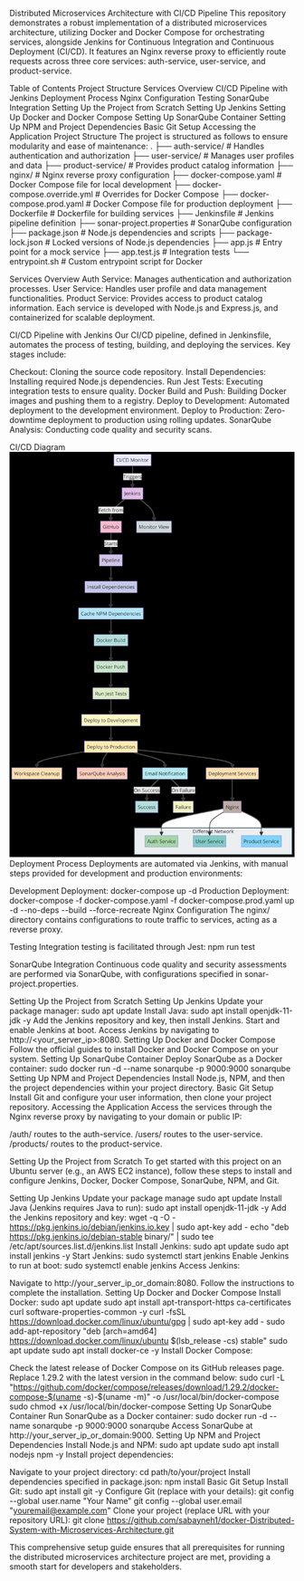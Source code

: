 Distributed Microservices Architecture with CI/CD Pipeline
This repository demonstrates a robust implementation of a distributed microservices architecture, utilizing Docker and Docker Compose for orchestrating services, alongside Jenkins for Continuous Integration and Continuous Deployment (CI/CD). It features an Nginx reverse proxy to efficiently route requests across three core services: auth-service, user-service, and product-service.

Table of Contents
Project Structure
Services Overview
CI/CD Pipeline with Jenkins
Deployment Process
Nginx Configuration
Testing
SonarQube Integration
Setting Up the Project from Scratch
Setting Up Jenkins
Setting Up Docker and Docker Compose
Setting Up SonarQube Container
Setting Up NPM and Project Dependencies
Basic Git Setup
Accessing the Application
Project Structure
The project is structured as follows to ensure modularity and ease of maintenance:
.
├── auth-service/                 # Handles authentication and authorization
├── user-service/                 # Manages user profiles and data
├── product-service/              # Provides product catalog information
├── nginx/                        # Nginx reverse proxy configuration
├── docker-compose.yaml           # Docker Compose file for local development
├── docker-compose.override.yml   # Overrides for Docker Compose
├── docker-compose.prod.yaml      # Docker Compose file for production deployment
├── Dockerfile                    # Dockerfile for building services
├── Jenkinsfile                   # Jenkins pipeline definition
├── sonar-project.properties      # SonarQube configuration
├── package.json                  # Node.js dependencies and scripts
├── package-lock.json             # Locked versions of Node.js dependencies
├── app.js                        # Entry point for a mock service
├── app.test.js                   # Integration tests
└── entrypoint.sh                 # Custom entrypoint script for Docker

Services Overview
Auth Service: Manages authentication and authorization processes.
User Service: Handles user profile and data management functionalities.
Product Service: Provides access to product catalog information.
Each service is developed with Node.js and Express.js, and containerized for scalable deployment.

CI/CD Pipeline with Jenkins
Our CI/CD pipeline, defined in Jenkinsfile, automates the process of testing, building, and deploying the services. Key stages include:

Checkout: Cloning the source code repository.
Install Dependencies: Installing required Node.js dependencies.
Run Jest Tests: Executing integration tests to ensure quality.
Docker Build and Push: Building Docker images and pushing them to a registry.
Deploy to Development: Automated deployment to the development environment.
Deploy to Production: Zero-downtime deployment to production using rolling updates.
SonarQube Analysis: Conducting code quality and security scans.

CI/CD Diagram
![alt text](diagram.jpg)
Deployment Process
Deployments are automated via Jenkins, with manual steps provided for development and production environments:

Development Deployment: docker-compose up -d
Production Deployment: docker-compose -f docker-compose.yaml -f docker-compose.prod.yaml up -d --no-deps --build --force-recreate
Nginx Configuration
The nginx/ directory contains configurations to route traffic to services, acting as a reverse proxy.

Testing
Integration testing is facilitated through Jest:
npm run test

SonarQube Integration
Continuous code quality and security assessments are performed via SonarQube, with configurations specified in sonar-project.properties.

Setting Up the Project from Scratch
Setting Up Jenkins
Update your package manager: sudo apt update
Install Java: sudo apt install openjdk-11-jdk -y
Add the Jenkins repository and key, then install Jenkins.
Start and enable Jenkins at boot.
Access Jenkins by navigating to http://<your_server_ip>:8080.
Setting Up Docker and Docker Compose
Follow the official guides to install Docker and Docker Compose on your system.
Setting Up SonarQube Container
Deploy SonarQube as a Docker container: sudo docker run -d --name sonarqube -p 9000:9000 sonarqube
Setting Up NPM and Project Dependencies
Install Node.js, NPM, and then the project dependencies within your project directory.
Basic Git Setup
Install Git and configure your user information, then clone your project repository.
Accessing the Application
Access the services through the Nginx reverse proxy by navigating to your domain or public IP:

/auth/ routes to the auth-service.
/users/ routes to the user-service.
/products/ routes to the product-service.

Setting Up the Project from Scratch
To get started with this project on an Ubuntu server (e.g., an AWS EC2 instance), follow these steps to install and configure Jenkins, Docker, Docker Compose, SonarQube, NPM, and Git.

Setting Up Jenkins
Update your package manage
sudo apt update
Install Java (Jenkins requires Java to run):
sudo apt install openjdk-11-jdk -y
Add the Jenkins repository and key:
wget -q -O - https://pkg.jenkins.io/debian/jenkins.io.key | sudo apt-key add -
echo "deb https://pkg.jenkins.io/debian-stable binary/" | sudo tee /etc/apt/sources.list.d/jenkins.list
Install Jenkins:
sudo apt update
sudo apt install jenkins -y
Start Jenkins:
sudo systemctl start jenkins
Enable Jenkins to run at boot:
sudo systemctl enable jenkins
Access Jenkins:

Navigate to http://your_server_ip_or_domain:8080.
Follow the instructions to complete the installation.
Setting Up Docker and Docker Compose
Install Docker:
sudo apt update
sudo apt install apt-transport-https ca-certificates curl software-properties-common -y
curl -fsSL https://download.docker.com/linux/ubuntu/gpg | sudo apt-key add -
sudo add-apt-repository "deb [arch=amd64] https://download.docker.com/linux/ubuntu $(lsb_release -cs) stable"
sudo apt update
sudo apt install docker-ce -y
Install Docker Compose:

Check the latest release of Docker Compose on its GitHub releases page.
Replace 1.29.2 with the latest version in the command below:
sudo curl -L "https://github.com/docker/compose/releases/download/1.29.2/docker-compose-$(uname -s)-$(uname -m)" -o /usr/local/bin/docker-compose
sudo chmod +x /usr/local/bin/docker-compose
Setting Up SonarQube Container
Run SonarQube as a Docker container:
sudo docker run -d --name sonarqube -p 9000:9000 sonarqube
Access SonarQube at http://your_server_ip_or_domain:9000.
Setting Up NPM and Project Dependencies
Install Node.js and NPM:
sudo apt update
sudo apt install nodejs npm -y
Install project dependencies:

Navigate to your project directory:
cd path/to/your/project
Install dependencies specified in package.json:
npm install
Basic Git Setup
Install Git:
sudo apt install git -y
Configure Git (replace with your details):
git config --global user.name "Your Name"
git config --global user.email "youremail@example.com"
Clone your project (replace URL with your repository URL):
git clone https://github.com/sabayneh1/docker-Distributed-System-with-Microservices-Architecture.git

This comprehensive setup guide ensures that all prerequisites for running the distributed microservices architecture project are met, providing a smooth start for developers and stakeholders.

